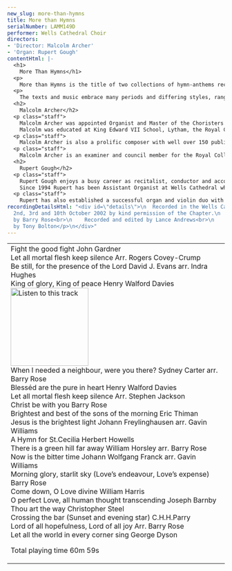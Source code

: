 ```yaml
---
new_slug: more-than-hymns
title: More than Hymns
serialNumber: LAMM149D
performer: Wells Cathedral Choir
directors:
- 'Director: Malcolm Archer'
- 'Organ: Rupert Gough'
contentHtml: |-
  <h1>
    More Than Hymns</h1>
  <p>
    More than Hymns is the title of two collections of hymn-anthems recently published by Novello &amp; Co. Ten pieces from each of the two volumes have now been specially recorded for this CD by Wells Cathedral Choir.</p>
  <p>
    The texts and music embrace many periods and differing styles, ranging from the 17th century poetry of George Herbert to the 20th Century hymns and worship-songs of Sydney Carter and David Evans, whilst the music spans a period of four centuries, with several original compositions, together with new realisations and specially commissioned arrangements of well known tunes.</p>
  <h2>
    Malcolm Archer</h2>
  <p class="staff">
    Malcolm Archer was appointed Organist and Master of the Choristers at Wells Cathedral in 1996 where he directs and trains the Cathedral choir for its daily services in the Cathedral, as well as being the Musical Director for Wells Cathedral Oratorio Society. In addition to overseas tours and radio and TV broadcasts he has recorded with the Cathedral Choir a wide range of CDs and the choir now records regularly for several record companies.<br>
    Malcolm was educated at King Edward VII School, Lytham, the Royal College of Music (where he was an RCO scholar) and Jesus College Cambridge where he was organ scholar. He studied the organ with Ralph Downes, Gillian Weir and Nicolas Kynaston, and composition with Herbert Sumsion and Alan Ridout. He continues to study the organ with Daniel Roth in Paris. He has given organ concerts in nine European countries, Canada and the USA. Amongst other notable invitations, he has played for the IAO Congress on more than one occasion and given the Winston Churchill Memorial Concert at Blenheim Palace. He has also recorded for BBC Radio 2 and Radio 3, and played at most principal venues in the UK including Birmingham Town Hall, Fairfield Halls, Croydon, St. David’s Hall, Cardiff, Westminster Cathedral and King’s and St. John’s Colleges, Cambridge. He has recorded six organ CDs in repertoire as varied as J.S.Bach and Olivier Messiaen.</p>
  <p class="staff">
    Malcolm Archer is also a prolific composer with well over 150 published works. His work Three Psalms of David was premiered in Wells Cathedral as part of the Classics West Festival, with the Classics West International Chorus and The Virtuosi of London. He has also written a five movement millennium work for Lichfield Cathedral, called The Coming of the Kingdom. He was commissioned to write works for The Southern Cathedrals’ Festival, the Exeter Festival and the Musica Deo Sacra Festival. He has recently been commissioned to write a work for the 350th Sons of the Clergy Festival in 2004, which is held in St. Paul’s Cathedral. His works receive regular performances on BBC Radio and TV.</p>
  <p class="staff">
    Malcolm Archer is an examiner and council member for the Royal College of Organists and an examiner for the Associated Board of the Royal Schools of Music.</p>
  <h2>
    Rupert Gough</h2>
  <p class="staff">
    Rupert Gough enjoys a busy career as recitalist, conductor and accompanist. He has been involved in some twenty commercial recordings as an organ soloist, accompanist, harpsichordist and conductor on many labels. He won Third Prize in the 2000 St. Albans International Organ Competition and has previously been a finalist in the Royal College of Organists ‘Performer of the year’ competition.<br>
    Since 1994 Rupert has been Assistant Organist at Wells Cathedral where he accompanies and assists in directing the nine sung services every week. He appears regularly with the choir in concerts all over the world, on the radio, television and can be heard on many different recordings. He also teaches organ at Wells Cathedral School where he has prepared a number of pupils for Oxbridge scholarships and study in Conservatoires.</p>
  <p class="staff">
    Rupert has also established a successful organ and violin duo with his wife Rachel. Recent engagements included premiering a new work by Timothy Salter in St. John’s, Smith Square. They are now represented in the USA by<a href="https://web.archive.org/web/20160501124914/http://www.concertartists.com/"> Phillip Truckenbrod Concert Artists.</a></p>
recordingDetailsHtml: "<div id=\"details\">\n  Recorded in the Wells Cathedral on
  2nd, 3rd and 10th October 2002 by kind permission of the Chapter.\n  <p>\t\tProduced
  by Barry Rose<br>\n    Recorded and edited by Lance Andrews<br>\n    Photograph
  by Tony Bolton</p>\n</div>"
---
```


<table class="tracktable">
  <tbody>
    <tr>
      <td class="column1">
        <span class="trackname">Fight the good fight</span><span class="composer"> John Gardner</span><br>
        <span class="trackname"> Let all mortal flesh keep silence</span><span class="composer"> Arr. Rogers Covey-Crump</span><br>
        <span class="trackname"> Be still, for the presence of the Lord </span> <span class="composer">David J. Evans arr. Indra Hughes</span><br>
        <span class="trackname"> King of glory, King of peace </span> <span class="composer">Henry Walford Davies</span><a href="cliplinks/king%20.ram"><img alt="Listen to this track" src="/web/20160501124914im_/http://www.lammas.co.uk/images/listen.gif" width="180"></a><br>
        <span class="trackname"> When I needed a neighbour, were you there?</span><span class="composer"> Sydney Carter arr. Barry Rose</span><br>
        <span class="trackname"> Blesséd are the pure in heart </span> <span class="composer">Henry Walford Davies</span><br>
        <span class="trackname"> Let all mortal flesh keep silence </span> <span class="composer">Arr. Stephen Jackson</span><br>
        <span class="trackname"> Christ be with you </span> <span class="composer">Barry Rose</span><br>
        <span class="trackname"> Brightest and best of the sons of the morning </span> <span class="composer">Eric Thiman</span><br>
        <span class="trackname"> Jesus is the brightest light </span> <span class="composer">Johann Freylinghausen arr. Gavin Williams </span><br>
        <span class="trackname"> A Hymn for St.Cecilia </span> <span class="composer">Herbert Howells</span><br>
        <span class="trackname"> There is a green hill far away </span> <span class="composer">William Horsley arr. Barry Rose</span><br>
        <span class="trackname"> Now is the bitter time </span> <span class="composer">Johann Wolfgang Franck arr. Gavin Williams</span><br>
        <span class="trackname"> Morning glory, starlit sky (Love’s endeavour, Love’s expense) </span> <span class="composer">Barry Rose</span><br>
        <span class="trackname"> Come down, O Love divine </span> <span class="composer">William Harris</span><br>
        <span class="trackname"> O perfect Love, all human thought transcending</span><span class="composer"> Joseph Barnby</span><br>
        <span class="trackname"> Thou art the way </span> <span class="composer">Christopher</span><span class="trackname"> </span> <span class="composer">Steel</span><br>
        <span class="trackname"> Crossing the bar (Sunset and evening star)</span><span class="composer"> C.H.H.Parry</span><br>
        <span class="trackname"> Lord of all hopefulness, Lord of all joy </span> <span class="composer">Arr. Barry Rose</span><br>
        <span class="trackname"> Let all the world in every corner sing </span> <span class="composer">George Dyson</span>
        <p>
          <span id="playingtime">Total playing time 60m 59s</span></p>
      </td>
    </tr>
  </tbody>
</table>
